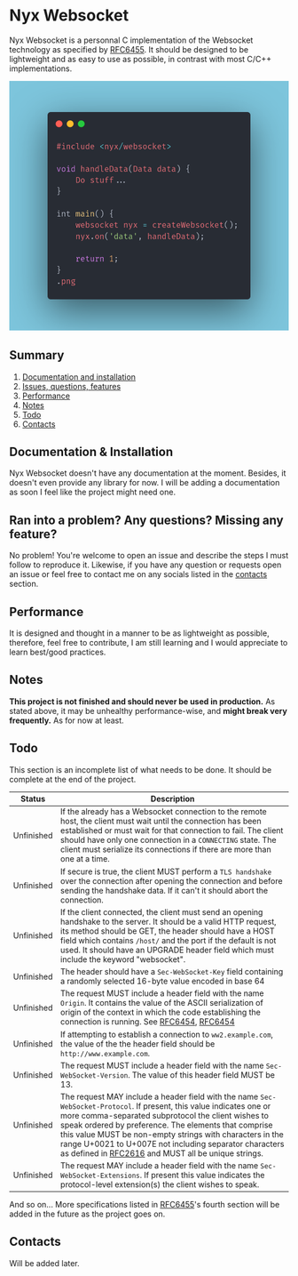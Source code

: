 # Nyx Websocket

Nyx Websocket is a personnal C implementation of the Websocket technology as specified by [RFC6455](https://datatracker.ietf.org/doc/html/rfc6455). It should be designed to be lightweight and as easy to use as possible, in contrast with most C/C++ implementations.

![Template Image](https://github.com/DarsFabian/NyxWebsocket/blob/master/images/carbon.png)

## Summary

 1. [Documentation and installation](##-Documentation-&-Installation)
 2. [Issues, questions, features](##-Ran-into-a-problem?-Any-questions?-Missing-any-feature?)
 3. [Performance](##-Performance)
 4. [Notes](##-Notes)
 5. [Todo](##-Todo)
 6. [Contacts](##-Contacts)

## Documentation & Installation
Nyx Websocket doesn't have any documentation at the moment. Besides, it doesn't even provide any library for now. I will be adding a documentation as soon I feel like the project might need one.

## Ran into a problem? Any questions? Missing any feature?
No problem! You're welcome to open an issue and describe the steps I must follow to reproduce it. Likewise, if you have any question or requests open an issue or feel free to contact me on any socials listed in the [contacts](##Contacts) section.


## Performance

It is designed and thought in a manner to be as lightweight as possible, therefore, feel free to contribute, I am still learning and I would appreciate to learn best/good practices.

## Notes

**This project is not finished and should never be used in production.** As stated above, it may be unhealthy performance-wise, and **might break very frequently.** As for now at least.

## Todo

This section is an incomplete list of what needs to be done. It should be complete at the end of the project.

| Status | Description |
|--|--|
| Unfinished | If the already has a Websocket connection to the remote host, the client must wait until the connection has been established or must wait for that connection to fail. The client should have only one connection in a `CONNECTING` state. The client must serialize its connections if there are more than one at a time. |
| Unfinished | If secure is true, the client MUST perform a `TLS handshake` over the connection after opening the connection and before sending the handshake data. If it can't it should abort the connection. |
| Unfinished | If the client connected, the client must send an opening handshake to the server. It should be a valid HTTP request, its method should be GET, the header should have a HOST field which contains `/host/` and the port if the default is not used. It should have an UPGRADE header field which must include the keyword "websocket". |
| Unfinished | The header should have a `Sec-WebSocket-Key` field containing a randomly selected 16-byte value encoded in base 64 |
| Unfinished | The request MUST include a header field with the name `Origin`. It contains the value of the ASCII serialization of origin of the context in which the code establishing the connection is running. See [RFC6454](https://datatracker.ietf.org/doc/html/rfc6454), [RFC6454](https://datatracker.ietf.org/doc/html/rfc6454) |
| Unfinished | If attempting to establish a connection to `ww2.example.com`, the value of the the header field should be `http://www.example.com`. |
| Unfinished | The request MUST include a header field with the name `Sec-WebSocket-Version`.  The value of this header field MUST be 13. |
| Unfinished | The request MAY include a header field with the name `Sec-WebSocket-Protocol`. If present, this value indicates one or more comma-separated subprotocol the client wishes to speak ordered by preference. The elements that comprise this value MUST be non-empty strings with characters in the range U+0021 to U+007E not including separator characters as defined in [RFC2616](https://datatracker.ietf.org/doc/html/rfc2616) and MUST all be unique strings. |
| Unfinished | The request MAY include a header field with the name `Sec-WebSocket-Extensions`. If present this value indicates the protocol-level extension(s) the client wishes to speak. |

And so on... More specifications listed in [RFC6455](https://datatracker.ietf.org/doc/html/rfc6455)'s fourth section will be added in the future as the project goes on.


## Contacts
 Will be added later.
